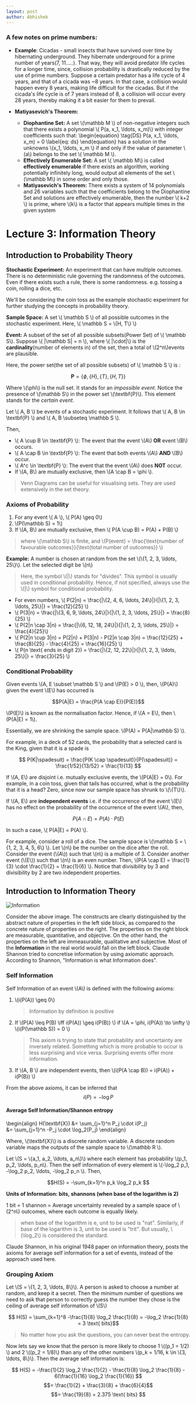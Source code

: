 ```yaml
---
layout: post
author: Abhishek
---
```


### A few notes on prime numbers:

- **Example**: Cicadas - small insects that have survived over time by hibernating underground. They hibernate underground for a prime number of years(7, 11.....). That way, they will avoid predator life cycles for a longer time, since, collision probability is drastically reduced by the use of prime numbers. Suppose a certain predator has a life cycle of 4 years, and that of a cicada was ~8 years. In that case, a collision would happen every 8 years, making life difficult for the cicadas. But if the cicada's life cycle is of 7 years instead of 8, a collision will occur every 28 years, thereby making it a bit easier for them to prevail.

- **Matiyasevich's Theorem:**
	- **Diophantine Set:**	A set \\(\mathbb M \\) of non-negative integers such that there exists a polynomial \\( P(a, x_1, \ldots, x_m)\\) with integer coefficients such that: \begin{equation}
 \tag{DS}
P(a, x_1, \ldots, x_m) = 0
\label{eq: ds} 
\end{equation} has a solution in the unknowns \\(x_1, \ldots, x_m \\) if and only if the value of parameter \\(a\\) belongs to the set \\( \mathbb M \\).
	- **Effectively Enumerable Set:** A set \\( \mathbb M\\) is called **effectively enumerable** if there exists an algorithm, working potentially infinitely long, would output all elements of the set \\(\mathbb M\\) in some order and only those. 
	- **Matiyasevich's Theorem:** There exists a system of 14 polynomials and 26 variables such that the coefficients belong to the Diophantine Set and solutions are effectively enumerable, then the number \\( k+2 \\) is prime, where \\(k\\) is a factor that appears multiple times in the given system   


# Lecture 3: Information Theory

## Introduction to Probability Theory

**Stochastic Experiment:** An experiment that can have multiple outcomes. There is no deterministic rule governing the randomness of the outcomes. Even if there exists such a rule, there is some randomness. e.g. tossing a coin, rolling a dice, etc.

We'll be considering the coin toss as the example stochastic experiment for further studying the concepts in probability theory.

**Sample Space:** A set \\( \mathbb S \\) of all possible outcomes in the stochastic experiment. Here, \\( \mathbb S = \\{H, T\\} \\)

**Event:** A subset of the set of all possible subsets(Power Set) of \\( \mathbb S\\).  Suppose  \\( \|\mathbb S\| = n \\), where \\( \|\cdot\|\\) is the **cardinality**(number of elements in) of the set, then a total of \\(2^n\\)events are plausible. 

Here,  the power set(the set of all possible subsets) of \\( \mathbb S \\) is :

$$\textbf{P} = \{\phi, \{H\}, \{T\}, \{H, T\}\} $$

Where \\(\phi\\) is the null set. It stands for an _impossible event_.
Notice the presence of \\(\mathbb S\\) in the power set \\(\textbf{P}\\). This element stands for the _certain event_.

Let \\( A, B \\) be events of a stochastic experiment. It follows that \\( A, B \in \textbf{P} \\) and \\( A, B \subseteq \mathbb S \\).

Then, 

- \\( A \cup B \in \textbf{P} \\): The event that the event \\(A\\) **OR** event \\(B\\) occurs.
- \\( A \cap B \in \textbf{P} \\): The event that both events \\(A\\) **AND** \\(B\\) occur.
- \\( A^c \in \textbf{P} \\): The event that the event \\(A\\) does **NOT** occur.
- If \\(A, B\\) are mutually exclusive, then \\(A \cap B = \phi \\).

> Venn Diagrams can be useful for visualising sets. They are used extensively in the set theory.

### Axioms of Probability

1. For any event \\( A \\),  \\( P(A) \geq 0\\)
2. \\(P(\mathbb S) = 1\\)
3. If \\(A, B\\) are mutually exclusive, then \\( P(A \cup B) = P(A) + P(B) \\)
> where \\(\mathbb S\\) is finite, and \\(P(event) = \frac{\text{number of favourable outcomes}}{\text{total number of outcomes}} \\)

**Example:** A number is chosen at random from the set \\(\\{1, 2, 3, \ldots, 25\\}\\). Let the selected digit be \\(n\\)
> Here, the symbol \\(\|\\) stands for "divides". This symbol is usually used in conditional probability. Hence, if not specified, always use the \\(\|\\) symbol for conditional probability. 

- For even numbers,  \\( P(2\|n) = \frac{\|\\{2, 4, 6, \ldots, 24\\}|}{|\\{1, 2, 3, \ldots, 25\\}\|} = \frac{12}{25} \\)
-  \\( P(3\|n) = \frac{\|\\{3, 6, 9, \ldots, 24\\}\|}{\|\\{1, 2, 3, \ldots, 25\\}\|} = \frac{8}{25} \\)
-  \\( P(2\|n \cap 3\|n) = \frac{\|\\{6, 12, 18, 24\\}\|}{\|\\{1, 2, 3, \ldots, 25\\}\|} = \frac{4}{25}\\)
-  \\( P(2\|n \cup 3\|n) = P(2\|n) + P(3\|n) - P(2\|n \cap 3\|n) = \frac{12}{25} + \frac{8}{25} - \frac{4}{25} = \frac{16}{25} \\)
-  \\( P(n \text{ ends in digit 2}) = \frac{\|\\{2, 12, 22\\}\|}{\|\\{1, 2, 3, \ldots, 25\\}\|} = \frac{3}{25} \\)

### Conditional Probability

Given events \\(A, E \subset \mathbb S \\) and \\(P(E) > 0 \\), then, \\(P(A)\\) given the event \\(E\\) has occurred is

$$P(A|E) =  \frac{P(A \cap E)}{P(E)}$$

\\(P(E)\\) is known as the normalisation factor. Hence, if \\(A = E\\), then \\(P(A|E) = 1\\).

Essentially, we are shrinking the sample space. \\(P(A) = P(A|\mathbb S) \\).

For example, in a deck of 52 cards, the probability that a selected card is the King, given that it is a spade is

$$ P(K|\spadesuit) = \frac{P(K \cap \spadesuit)}{P(\spadesuit)} = \frac{1/52}{13/52} = \frac{1}{13} $$

If \\(A, E\\) are disjoint i.e. mutually exclusive events, the \\(P(A|E) = 0\\). For example, in a coin toss, given that tails has occurred, what is the probability that it is a head? Zero, since now our sample space has shrunk to \\(\\{T\\}\\).

If \\(A, E\\) are **independent events** i.e. if the occurrence of the event \\(E\\) has no effect on the probability of the  occurrence of the event \\(A\\), then, 

$$ P(A \cap E) = P(A) \cdot P(E) $$

In such a case, \\( P(A|E) = P(A) \\).

For example, consider a roll of a dice. The sample space is \\(\mathbb S = \\{1, 2, 3, 4, 5, 6\\} \\). Let \\(n\\) be the number on the dice after the roll. Consider the event (\\(A\\)) such that \\(n\\) is a multiple of 3. Consider another event (\\(E\\)) such that \\(n\\) is an even number. Then, \\(P(A \cap E) = \frac{1}{3} \cdot \frac{1}{2}  = \frac{1}{6} \\). Notice that divisibility by 3 and divisibility by 2 are two independent properties.

## Introduction to Information Theory

![Information](https://novisad6.files.wordpress.com/2020/01/a53a8105-5608-4329-bd38-4adba479a092.jpg)

Consider the above image. The constructs are clearly distinguished by the abstract nature of properties in the left side block, as compared to the concrete nature of properties on the right. The properties on the right block are measurable, quantitative, and objective. On the other hand, the properties on the left are immeasurable, qualitative and subjective. Most of the  **Information** in the real world would fall on the left block. Claude Shannon tried to concretise information by using axiomatic approach. According to Shannon, "Information is what Information does". 

### Self Information

Self Information of an event \\(A\\) is defined with the following axioms:

1. \\(i(P(A)) \geq 0\\)
	> Information by definition is positive
2. If \\(P(A) \leq P(B) \iff i(P(A)) \geq i(P(B)) \\) 
	if \\(A = \phi, i(P(A)) \to \infty \\)
	\\(i(P(\mathbb S)) = 0 \\)
	> This axiom is trying to state that probability and uncertainty are inversely related. Something which is more probable to occur is less surprising and vice versa. Surprising events offer more information.
3. If \\(A, B \\) are independent events, then \\(i(P(A \cap B)) = i(P(A)) + i(P(B)) \\)


From the above axioms, it can be inferred that
$$ i(P) = -\log P $$

#### Average Self Information/Shannon entropy

\begin{align}
 H(\textbf{X}) &= \sum_{j=1}^n P_j \cdot i(P_j)  
 &= \sum_{j=1}^n -P_j \cdot \log_2(P_j)
\end{align}

Where, \\(\textbf{X}\\) is a discrete random variable. A discrete random variable maps the outputs of the sample space to \\(\mathbb R \\).


Let \\(S = \\{a_1, a_2, \ldots, a_n\\}\\) where each element has probability \\(p_1, p_2, \ldots, p_n\\). Then the self information of every element is \\(-\log_2 p_1, -\log_2 p_2, \ldots, -\log_2 p_n \\). Then, 

$$H(S) = -\sum_{k=1}^n p_k \log_2 p_k $$

**Units of Information: bits, shannons (when base of the logarithm is 2)**

1 bit = 1 shannon = Average uncertainty revealed by a sample space of \\(2^n\\) outcomes, where each outcome is equally likely.

> when base of the logarithm is e, unit to be used is "nat". Similarly, if base of the logarithm is 3, unit to be used is "trit". But usually, \\(\log_2\\) is considered the standard.

Claude Shannon, in his original 1948 paper on information theory, posts the axioms for average self information for a set of events, instead of the approach used here.

### Grouping Axiom

Let \\(S = \\{1, 2, 3, \ldots, 8\\}\\).  A person is asked to choose a number at random, and keep it a secret. Then the minimum number of questions we need to ask that person to correctly guess the number they chose is the ceiling of average self information of \\(S\\)

$$ H(S) = \sum_{k=1}^8 -\frac{1}{8} \log_2 \frac{1}{8} 
		  = -\log_2 \frac{1}{8}
		  = 3 \text{ bits}$$

> No matter how you ask the questions, you can never beat the entropy.

Now lets say we know that the person is more likely to choose 1 \\((p_1 = 1/2) \\) and 2 \\((p_2 = 1/8)\\) than any of the other numbers \\(p_k = 1/16, k \in \\{3, \ldots, 8\\}\\). Then the average self information is:

$$ H(S) = -\frac{1}{2} \log_2 \frac{1}{2} - \frac{1}{8} \log_2 \frac{1}{8} - 6(\frac{1}{16} \log_2 \frac{1}{16}) $$ 
		 $$= \frac{1}{2} + \frac{3}{8} + \frac{6}{4}$$
		$$= \frac{19}{8} = 2.375 \text{ bits} $$